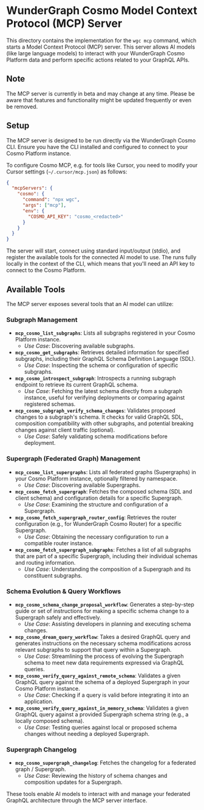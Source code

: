# WunderGraph Cosmo Model Context Protocol (MCP) Server

This directory contains the implementation for the `wgc mcp` command, which starts a Model Context Protocol (MCP) server. This server allows AI models (like large language models) to interact with your WunderGraph Cosmo Platform data and perform specific actions related to your GraphQL APIs.

## Note

The MCP server is currently in beta and may change at any time. Please be aware that features and functionality might be updated frequently or even be removed.

## Setup

The MCP server is designed to be run directly via the WunderGraph Cosmo CLI.
Ensure you have the CLI installed and configured to connect to your Cosmo Platform instance.

To configure Cosmo MCP, e.g. for tools like Cursor, you need to modify your Cursor settings (`~/.cursor/mcp.json`) as follows:

```json
{
  "mcpServers": {
    "cosmo": {
      "command": "npx wgc",
      "args": ["mcp"],
      "env": {
        "COSMO_API_KEY": "cosmo_<redacted>"
      }
    }
  }
}
```

The server will start, connect using standard input/output (stdio),
and register the available tools for the connected AI model to use.
The runs fully locally in the context of the CLI,
which means that you'll need an API key to connect to the Cosmo Platform.

## Available Tools

The MCP server exposes several tools that an AI model can utilize:

### Subgraph Management

- **`mcp_cosmo_list_subgraphs`**: Lists all subgraphs registered in your Cosmo Platform instance.
  - _Use Case_: Discovering available subgraphs.
- **`mcp_cosmo_get_subgraphs`**: Retrieves detailed information for specified subgraphs, including their GraphQL Schema Definition Language (SDL).
  - _Use Case_: Inspecting the schema or configuration of specific subgraphs.
- **`mcp_cosmo_introspect_subgraph`**: Introspects a running subgraph endpoint to retrieve its current GraphQL schema.
  - _Use Case_: Fetching the latest schema directly from a subgraph instance, useful for verifying deployments or comparing against registered schemas.
- **`mcp_cosmo_subgraph_verify_schema_changes`**: Validates proposed changes to a subgraph's schema. It checks for valid GraphQL SDL, composition compatibility with other subgraphs, and potential breaking changes against client traffic (optional).
  - _Use Case_: Safely validating schema modifications before deployment.

### Supergraph (Federated Graph) Management

- **`mcp_cosmo_list_supergraphs`**: Lists all federated graphs (Supergraphs) in your Cosmo Platform instance, optionally filtered by namespace.
  - _Use Case_: Discovering available Supergraphs.
- **`mcp_cosmo_fetch_supergraph`**: Fetches the composed schema (SDL and client schema) and configuration details for a specific Supergraph.
  - _Use Case_: Examining the structure and configuration of a Supergraph.
- **`mcp_cosmo_fetch_supergraph_router_config`**: Retrieves the router configuration (e.g., for WunderGraph Cosmo Router) for a specific Supergraph.
  - _Use Case_: Obtaining the necessary configuration to run a compatible router instance.
- **`mcp_cosmo_fetch_supergraph_subgraphs`**: Fetches a list of all subgraphs that are part of a specific Supergraph, including their individual schemas and routing information.
  - _Use Case_: Understanding the composition of a Supergraph and its constituent subgraphs.

### Schema Evolution & Query Workflows

- **`mcp_cosmo_schema_change_proposal_workflow`**: Generates a step-by-step guide or set of instructions for making a specific schema change to a Supergraph safely and effectively.
  - _Use Case_: Assisting developers in planning and executing schema changes.
- **`mcp_cosmo_dream_query_workflow`**: Takes a desired GraphQL query and generates instructions on the necessary schema modifications across relevant subgraphs to support that query within a Supergraph.
  - _Use Case_: Streamlining the process of evolving the Supergraph schema to meet new data requirements expressed via GraphQL queries.
- **`mcp_cosmo_verify_query_against_remote_schema`**: Validates a given GraphQL query against the schema of a deployed Supergraph in your Cosmo Platform instance.
  - _Use Case_: Checking if a query is valid before integrating it into an application.
- **`mcp_cosmo_verify_query_against_in_memory_schema`**: Validates a given GraphQL query against a provided Supergraph schema string (e.g., a locally composed schema).
  - _Use Case_: Testing queries against local or proposed schema changes without needing a deployed Supergraph.

### Supergraph Changelog

- **`mcp_cosmo_supergraph_changelog`**: Fetches the changelog for a federated graph / Supergraph.
  - _Use Case_: Reviewing the history of schema changes and composition updates for a Supergraph.

These tools enable AI models to interact with and manage your federated GraphQL architecture through the MCP server interface.
